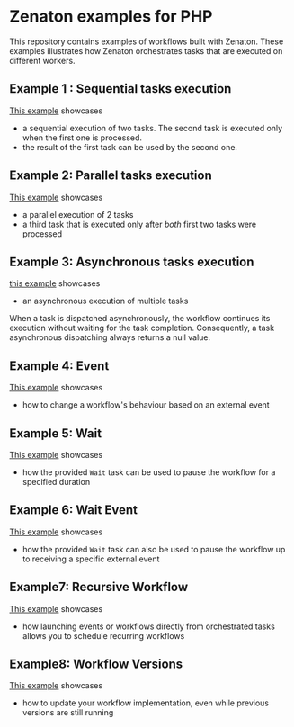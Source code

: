 # Zenaton examples for PHP
This repository contains examples of workflows built with Zenaton. These examples illustrates how Zenaton orchestrates tasks that are executed on different workers.

## Example 1 : Sequential tasks execution
[This example](https://github.com/zenaton/examples-php/tree/master/Sequential) showcases
- a sequential execution of two tasks. The second task is executed only when the first one is processed.
- the result of the first task can be used by the second one.


## Example 2: Parallel tasks execution
[This example](https://github.com/zenaton/examples-php/tree/master/Parallel) showcases
- a parallel execution of 2 tasks
- a third task that is executed only after *both* first two tasks were processed

## Example 3: Asynchronous tasks execution
[this example](https://github.com/zenaton/examples-php/tree/master/Asynchronous) showcases
- an asynchronous execution of multiple tasks

When a task is dispatched asynchronously, the workflow continues its execution without waiting for the task completion. Consequently, a task asynchronous dispatching always returns a null value.

## Example 4: Event
[This example](https://github.com/zenaton/examples-php/tree/master/Event) showcases
- how to change a workflow's behaviour based on an external event

## Example 5: Wait
[This example](https://github.com/zenaton/examples-php/tree/master/Wait) showcases
- how the provided `Wait` task can be used to pause the workflow for a specified duration

## Example 6: Wait Event
[This example](https://github.com/zenaton/examples-php/tree/master/WaitEvent) showcases
- how the provided `Wait` task can also be used to pause the workflow up to receiving a specific external event

## Example7: Recursive Workflow
[This example](https://github.com/zenaton/examples-php/tree/master/Recursive) showcases
- how launching events or workflows directly from orchestrated tasks allows you to schedule recurring workflows

## Example8: Workflow Versions
[This example](https://github.com/zenaton/examples-php/tree/master/Version) showcases
- how to update your workflow implementation, even while previous versions are still running
